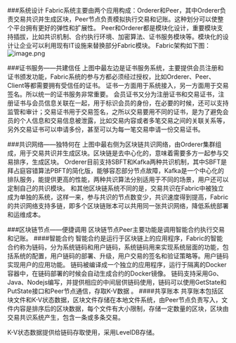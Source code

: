 ###系统设计
Fabric系统主要由两个应用构成：Orderer和Peer，其中Orderer负责交易共识并生成区块，Peer节点负责模拟执行交易和记账。这种划分可以使整个平台拥有更好的弹性和扩展性。
Peer和Orderer都是模块化设计，重要模块支持插拔，比如共识机制、合约执行环境、加密算法、证书服务模块等。模块化的设计让企业可以利用现有IT设施来替换部分Fabric模块。
Fabric架构如下图：
![image.png](http://upload-images.jianshu.io/upload_images/4264722-c0b623ba01853bc5.png?imageMogr2/auto-orient/strip%7CimageView2/2/w/1240)


###证书服务——共建信任
上图中最左边是证书服务系统，主要提供会员注册和证书颁发功能，Fabric系统的参与方都必须经过授权，比如Orderer、Peer、Client等都需要拥有受信任的证书。
证书一方面用于系统接入，另一方面用于交易签名。所以统一的证书服务非常重要。
会员证书又分为注册证书和交易证书，注册证书与会员信息关联在一起，用于标识会员的身份，在必要的时候，还可以支持监管和审计；交易证书用于交易签名，之所以交易要用不同的证书，是为了避免会员的个人信息和交易信息被泄露，比如交易内容或者多笔交易之间的关联关系等，另外交易证书可以申请多份，甚至可以为每一笔交易申请一份交易证书。

###共识网络——独特何在
上图中最右侧为区块链共识网络，由Orderer集群组成，用于交易共识并生成区块。区块链是去中心化的，意味着需要多方一起参与交易排序，生成区块。
Orderer目前支持SBFT和Kafka两种共识机制，其中SBFT是拜占庭容错算法PBFT的简化版，能够容忍部分节点故障，Kafka是一个中心化的排队服务，能提供更高的性能，两种共识算法分别适用于不同的场景，用户还可以定制自己的共识模块。
和其他区块链系统不同的是，交易共识在Fabric中被独立成为单独的系统，这样一来，参与共识的节点数变少，共识速度得到提高，Fabric的共识网络支持多链，即多个区块链账本可以共用同一张共识网络，降低系统部署和运维成本。

###区块链节点——便捷调用
区块链节点Peer主要功能是调用智能合约执行交易和记账。
####智能合约
智能合约是运行于区块链上的应用程序，Fabric的智能合约称为链码，分为系统链码和用户链码，系统链码用来实现系统层面的功能，包括系统的配置，用户链码的部署、升级，用户交易的签名和验证策略等。用户链码实现用户的应用功能。
链码被编译成一个独立的应用程序，运行于隔离的Docker容器中，在链码部署的时候会自动生成合约的Docker镜像。
链码支持采用Go、Java、Nodejs编写，并提供相应的中间层供链码使用，链码可以使用GetState和PutState接口和Peer节点通信，存取K-V数据 。
####共享账本
共享账本包括区块文件和K-V状态数据，区块文件存储在本地文件系统，由Peer节点负责写入，文件内容是排序后的区块数据，每个文件有大小限制，存储一定数量的区块，区块由交易共识系统产生，包含一条或多条交易。

K-V状态数据提供给链码存取使用，采用LevelDB存储。
